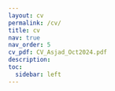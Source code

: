 ```yaml
---
layout: cv
permalink: /cv/
title: cv
nav: true
nav_order: 5
cv_pdf: CV_Asjad_Oct2024.pdf
description:
toc:
  sidebar: left
---
```

